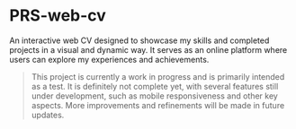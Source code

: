 # PRS-web-cv

An interactive web CV designed to showcase my skills and completed projects in a visual and dynamic way. It serves as an online platform where users can explore my experiences and achievements.

> This project is currently a work in progress and is primarily intended as a test. It is definitely not complete yet, with several features still under development, such as mobile responsiveness and other key aspects. More improvements and refinements will be made in future updates.